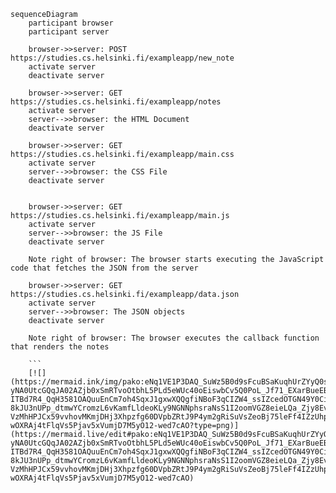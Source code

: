 
```
sequenceDiagram
    participant browser
    participant server
    
    browser->>server: POST https://studies.cs.helsinki.fi/exampleapp/new_note
    activate server
    deactivate server

    browser->>server: GET https://studies.cs.helsinki.fi/exampleapp/notes
    activate server
    server-->>browser: the HTML Document
    deactivate server

    browser->>server: GET https://studies.cs.helsinki.fi/exampleapp/main.css
    activate server
    server-->>browser: the CSS File
    deactivate server


    browser->>server: GET https://studies.cs.helsinki.fi/exampleapp/main.js
    activate server
    server-->>browser: the JS File
    deactivate server

    Note right of browser: The browser starts executing the JavaScript code that fetches the JSON from the server

    browser->>server: GET https://studies.cs.helsinki.fi/exampleapp/data.json
    activate server
    server-->>browser: The JSON objects
    deactivate server

    Note right of browser: The browser executes the callback function that renders the notes
    
    ```
    [![](https://mermaid.ink/img/pako:eNq1VE1P3DAQ_SuWz5B0d9sFcuBSaKuqhUrZYyQ0sSeJIbFTe7yAVvvfOyHZlSpUEB_NwbLfjN57nnFmI5XTKDMZ8HdEq_DMQO2hK6zgrwdPRpkeLInSu9uA_nGAwfUOH9cp9fD0dIxl4tdlvhINUR-yNA0UtcGQqJA02AZjb0xSmRTvoOtbhL5PLd5eWUc40oEiswbCv5Q0PoL_Jf71_EXarBueEB73h8w_KWWCGhTfVj9_iDOnYoeW_rPFDozl8Ctcfs5z8cW0-ITBd7R4_QqH3581OAQuuEnCm7oh4SqxJ1gxwXQQgfiNBoF3qCIZW4_ssIZcedOTGN49Y0CiQlINhkn-8kJU3nUPp_dtmwYCromzL6vKamfLldeoKLy9NGNNphsraNsS1I2oomVGZ8eieLQa_Zjy8EvIA9mh575qnhabQauQHOywkBlvNVYQWypkYbecCpFcfm-VzMhHPJCx59vvhovMKmjDHj3Xhpzfg60DVpbZRtJ9P4ym2gRiSuVsZeoBj75leFf4IZzUhppYJsp1aTC64dY365Nlupwvj2G-wOXRAj4tFlqVs5Pjav5xVumjD7M5yO12-wed7cAO?type=png)](https://mermaid.live/edit#pako:eNq1VE1P3DAQ_SuWz5B0d9sFcuBSaKuqhUrZYyQ0sSeJIbFTe7yAVvvfOyHZlSpUEB_NwbLfjN57nnFmI5XTKDMZ8HdEq_DMQO2hK6zgrwdPRpkeLInSu9uA_nGAwfUOH9cp9fD0dIxl4tdlvhINUR-yNA0UtcGQqJA02AZjb0xSmRTvoOtbhL5PLd5eWUc40oEiswbCv5Q0PoL_Jf71_EXarBueEB73h8w_KWWCGhTfVj9_iDOnYoeW_rPFDozl8Ctcfs5z8cW0-ITBd7R4_QqH3581OAQuuEnCm7oh4SqxJ1gxwXQQgfiNBoF3qCIZW4_ssIZcedOTGN49Y0CiQlINhkn-8kJU3nUPp_dtmwYCromzL6vKamfLldeoKLy9NGNNphsraNsS1I2oomVGZ8eieLQa_Zjy8EvIA9mh575qnhabQauQHOywkBlvNVYQWypkYbecCpFcfm-VzMhHPJCx59vvhovMKmjDHj3Xhpzfg60DVpbZRtJ9P4ym2gRiSuVsZeoBj75leFf4IZzUhppYJsp1aTC64dY365Nlupwvj2G-wOXRAj4tFlqVs5Pjav5xVumjD7M5yO12-wed7cAO)
